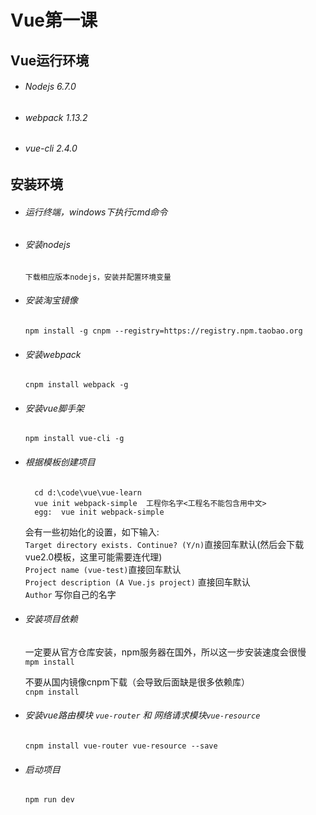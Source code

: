 # Vue第一课

## Vue运行环境
- ###### Nodejs 6.7.0
- ###### webpack 1.13.2
- ###### vue-cli 2.4.0      

## 安装环境
- ###### 运行终端，windows下执行cmd命令
- ###### 安装nodejs    
  ```下载相应版本nodejs，安装并配置环境变量```  
- ###### 安装淘宝镜像
  ```npm install -g cnpm --registry=https://registry.npm.taobao.org```   
- ###### 安装webpack
  ```cnpm install webpack -g ```   
- ###### 安装vue脚手架
  ```npm install vue-cli -g```
- ###### 根据模板创建项目
  ```
    cd d:\code\vue\vue-learn   
    vue init webpack-simple  工程你名字<工程名不能包含用中文>   
    egg:  vue init webpack-simple
  ```
  会有一些初始化的设置，如下输入:   
  `Target directory exists. Continue? (Y/n)`直接回车默认(然后会下载    vue2.0模板，这里可能需要连代理)   
  `Project name (vue-test)`直接回车默认   
  `Project description (A Vue.js project)` 直接回车默认   
  `Author` 写你自己的名字    
- ###### 安装项目依赖   
  一定要从官方仓库安装，npm服务器在国外，所以这一步安装速度会很慢   
  `mpm install`      

  不要从国内镜像cnpm下载（会导致后面缺是很多依赖库）   
  `cnpm install`   

- ###### 安装vue路由模块 `vue-router` 和 网络请求模块`vue-resource`   
  `cnpm install vue-router vue-resource --save`   
- ###### 启动项目
  `npm run dev`
